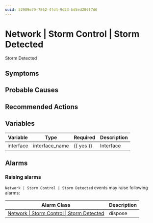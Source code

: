 ```yaml
---
uuid: 52989e79-7862-4fd4-9d23-bd5ed200f7d6
---
```

# Network | Storm Control | Storm Detected

Storm Detected

## Symptoms

## Probable Causes

## Recommended Actions

## Variables

| Variable  | Type           | Required  | Description |
| --------- | -------------- | --------- | ----------- |
| interface | interface_name | {{ yes }} | Interface   |

## Alarms

### Raising alarms

`Network | Storm Control | Storm Detected` events may raise following alarms:

| Alarm Class                                                                                                            | Description |
| ---------------------------------------------------------------------------------------------------------------------- | ----------- |
| [Network \| Storm Control \| Storm Detected](../../../alarm-classes-reference/network/storm-control/storm-detected.md) | dispose     |
